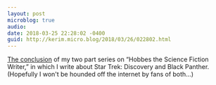 ```yaml
---
layout: post
microblog: true
audio: 
date: 2018-03-25 22:28:02 -0400
guid: http://kerim.micro.blog/2018/03/26/022802.html
---
```

[The conclusion](https://anthrodendum.org/2018/03/25/hobbes-the-science-fiction-writer-part-ii/) of my two part series on “Hobbes the Science Fiction Writer,” in which I write about Star Trek: Discovery and Black Panther. (Hopefully I won't be hounded off the internet by fans of both…)
